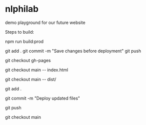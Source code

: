 # nlphilab

demo playground for our future website

Steps to build:

npm run build:prod

git add .
git commit -m "Save changes before deployment"
git push

git checkout gh-pages

git checkout main -- index.html

git checkout main -- dist/

git add .

git commit -m "Deploy updated files"

git push

git checkout main

